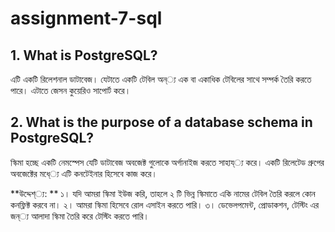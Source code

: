 # assignment-7-sql

## 1. What is PostgreSQL?

এটি একটি রিলেশনাল ডাটাবেজ। যেটাতে একটি টেবিল অন্্য এক বা একাধিক টেবিলের সাথে সম্পর্ক তৈরি করতে পারে। এটাতে জেসন কুয়েরিও সাপোর্ট করে। 


## 2. What is the purpose of a database schema in PostgreSQL?
স্কিমা হচ্ছে একটি নেমস্পেস যেটি ডাটাবেজ অবজেক্ট গুলোকে অর্গানাইজ করতে সাহায্্য  করে। একটি রিলেটেড গ্রুপের অবজেক্টের মধে্্য এটি কনটেইনার হিসেবে কাজ করে। 

**উদ্দেশ্্য: **
১। যদি আমরা স্কিমা ইউজ করি, তাহলে ২ টি ভিন্ন স্কিমাতে একি নামের টেবিল তৈরি করলে কোন কনফ্লিক্ট করবে না।
২। আমরা স্কিমা হিসেবে রোল এসাইন করতে পারি।
৩। ডেভেলপমেন্ট, প্রোডাকশন, টেস্টিং এর জন্্য আলাদা স্কিমা তৈরি করে টেস্টিং করতে পারি।